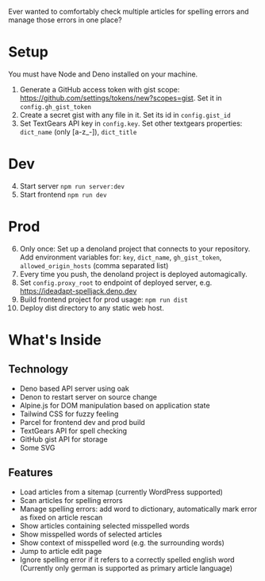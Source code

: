Ever wanted to comfortably check multiple articles for spelling errors and manage those errors in one place?

# Setup

You must have Node and Deno installed on your machine.

1. Generate a GitHub access token with gist scope: https://github.com/settings/tokens/new?scopes=gist.
   Set it in `config.gh_gist_token`
2. Create a secret gist with any file in it. Set its id in `config.gist_id`
3. Set TextGears API key in `config.key`. Set other textgears properties: `dict_name` (only [a-z_-]), `dict_title`

# Dev

4. Start server `npm run server:dev`
5. Start frontend `npm run dev`

# Prod

6. Only once: Set up a denoland project that connects to your repository. Add environment variables for: `key`, `dict_name`, `gh_gist_token`, `allowed_origin_hosts` (comma separated list)
7. Every time you push, the denoland project is deployed automagically.
8. Set `config.proxy_root` to endpoint of deployed server, e.g. https://ideadapt-spelljack.deno.dev
9. Build frontend project for prod usage: `npm run dist`
10. Deploy dist directory to any static web host.


# What's Inside

## Technology

- Deno based API server using oak
- Denon to restart server on source change
- Alpine.js for DOM manipulation based on application state
- Tailwind CSS for fuzzy feeling
- Parcel for frontend dev and prod build
- TextGears API for spell checking
- GitHub gist API for storage
- Some SVG

## Features

- Load articles from a sitemap (currently WordPress supported)
- Scan articles for spelling errors
- Manage spelling errors: add word to dictionary, automatically mark error as fixed on article rescan
- Show articles containing selected misspelled words
- Show misspelled words of selected articles
- Show context of misspelled word (e.g. the surrounding words)
- Jump to article edit page
- Ignore spelling error if it refers to a correctly spelled english word (Currently only german is supported as primary article language)